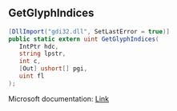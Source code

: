 ## GetGlyphIndices

```csharp
[DllImport("gdi32.dll", SetLastError = true)]
public static extern uint GetGlyphIndices(
   IntPtr hdc,
   string lpstr,
   int c,
   [Out] ushort[] pgi,
   uint fl
);
```

Microsoft documentation: [Link](https://docs.microsoft.com/en-us/windows/win32/api/wingdi/nf-wingdi-getglyphindicesa)
